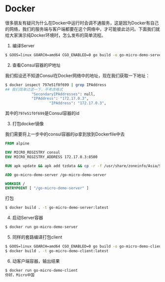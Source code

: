 # Docker

很多朋友有疑问为什么在Docker中运行时会调不通服务，这是因为Docker有自己的网络，我们的服务端与客户端都要在这个网络中，才可能彼此访问。下面我们就给大家演示纯Docker环境时，怎么发布的简单流程。


1. 编译Server

```bash
$ GOOS=linux GOARCH=amd64 CGO_ENABLED=0 go build -o go-micro-demo-server server.go
```

2. 查看Consul容器的IP地址

我们假设还不知道Consul在Docker网络中的地址，现在我们获取一下地址：

```bash
$ docker inspect 797e51f0f699 | grep IPAddress
## 我们简单过滤一下，不考虑格式
            "SecondaryIPAddresses": null,
            "IPAddress": "172.17.0.3",
                    "IPAddress": "172.17.0.3",

```

其中的`797e51f0f699`是Consul容器的id

3. 打包docker镜像

我们需要将上一步中的consul容器的ip拿到放到Dockerfile中去

```Dockerfile
FROM alpine

ENV MICRO_REGISTRY consul
ENV MICRO_REGISTRY_ADDRESS 172.17.0.3:8500

RUN apk update && apk add tzdata && cp -r -f /usr/share/zoneinfo/Asia/Shanghai /etc/localtime

ADD go-micro-demo-server /go-micro-demo-server

WORKDIR /
ENTRYPOINT [ "/go-micro-demo-server" ]
```

打包

```bash
$ docker build . -t go-micro-demo-server:latest
```

4. 启动Server容器

```bash
$ docker run go-micro-demo-server
```

5. 同样的套路编译打包client

```bash
$ GOOS=linux GOARCH=amd64 CGO_ENABLED=0 go build -o go-micro-demo-client client.go
$ docker build . -t go-micro-demo-client:latest
```

6. 动客户端容器，输出结果

```bash
$ docker run go-micro-demo-client
你好，Micro中国
```
